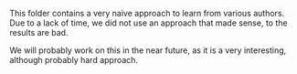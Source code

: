 This folder contains a very naive approach to learn from various authors. Due to a lack of time, we did not use an approach that made sense, to the results are bad.

We will probably work on this in the near future, as it is a very interesting, although probably hard approach.